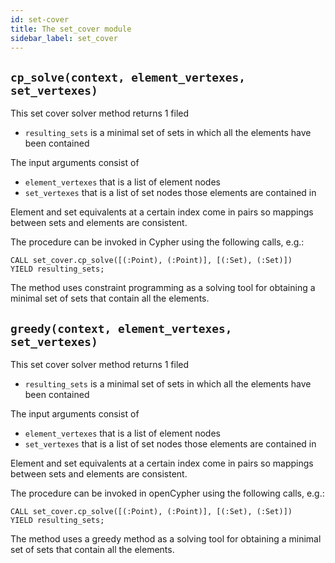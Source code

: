 ```yaml
---
id: set-cover
title: The set_cover module
sidebar_label: set_cover
---
```


## `cp_solve(context, element_vertexes, set_vertexes)`

This set cover solver method returns 1 filed
* `resulting_sets` is a minimal set of sets in which all the elements have been
  contained

The input arguments consist of
* `element_vertexes` that is a list of element nodes
* `set_vertexes` that is a list of set nodes those elements are contained in

Element and set equivalents at a certain index come in pairs so mappings between
sets and elements are consistent.

The procedure can be invoked in Cypher using the following calls, e.g.: 

```cypher 
CALL set_cover.cp_solve([(:Point), (:Point)], [(:Set), (:Set)]) 
YIELD resulting_sets;
```

The method uses constraint programming as a solving tool for obtaining a minimal
set of sets that contain all the elements.

## `greedy(context, element_vertexes, set_vertexes)`

This set cover solver method returns 1 filed
* `resulting_sets` is a minimal set of sets in which all the elements have been
  contained

The input arguments consist of
* `element_vertexes` that is a list of element nodes
* `set_vertexes` that is a list of set nodes those elements are contained in

Element and set equivalents at a certain index come in pairs so mappings between
sets and elements are consistent.

The procedure can be invoked in openCypher using the following calls, e.g.:

```cypher 
CALL set_cover.cp_solve([(:Point), (:Point)], [(:Set), (:Set)]) 
YIELD resulting_sets;
```

The method uses a greedy method as a solving tool for obtaining a minimal set of
sets that contain all the elements.